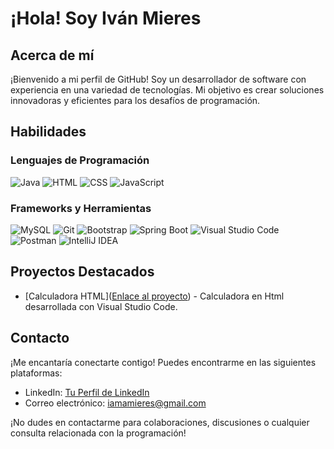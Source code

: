 <!-- Encabezado -->
# ¡Hola! Soy Iván Mieres

## Acerca de mí
¡Bienvenido a mi perfil de GitHub! Soy un desarrollador de software con experiencia en una variedad de tecnologías. Mi objetivo es crear soluciones innovadoras y eficientes para los desafíos de programación.

## Habilidades

### Lenguajes de Programación
![Java](https://img.shields.io/badge/-Java-007396?style=flat-square&logo=java&logoColor=white)
![HTML](https://img.shields.io/badge/-HTML-E34F26?style=flat-square&logo=html5&logoColor=white)
![CSS](https://img.shields.io/badge/-CSS-1572B6?style=flat-square&logo=css3&logoColor=white)
![JavaScript](https://img.shields.io/badge/-JavaScript-F7DF1E?style=flat-square&logo=javascript&logoColor=black)

### Frameworks y Herramientas
![MySQL](https://img.shields.io/badge/-MySQL-4479A1?style=flat-square&logo=mysql&logoColor=white)
![Git](https://img.shields.io/badge/-Git-F05032?style=flat-square&logo=git&logoColor=white)
![Bootstrap](https://img.shields.io/badge/-Bootstrap-563D7C?style=flat-square&logo=bootstrap&logoColor=white)
![Spring Boot](https://img.shields.io/badge/-Spring%20Boot-6DB33F?style=flat-square&logo=spring-boot&logoColor=white)
![Visual Studio Code](https://img.shields.io/badge/-Visual%20Studio%20Code-007ACC?style=flat-square&logo=visual-studio-code&logoColor=white)
![Postman](https://img.shields.io/badge/-Postman-FF6C37?style=flat-square&logo=postman&logoColor=white)
![IntelliJ IDEA](https://img.shields.io/badge/-IntelliJ%20IDEA-000000?style=flat-square&logo=intellij-idea&logoColor=white)

## Proyectos Destacados
- [Calculadora HTML]([Enlace al proyecto](https://iamamieres.github.io/sprint-calculadora/)) - Calculadora en Html desarrollada con Visual Studio Code.

## Contacto
¡Me encantaría conectarte contigo! Puedes encontrarme en las siguientes plataformas:
- LinkedIn: [Tu Perfil de LinkedIn]([https://www.linkedin.com/in/iv%C3%A1n-mieres-294480161/](https://www.linkedin.com/in/iv%C3%A1n-mieres-294480161/))
- Correo electrónico: [iamamieres@gmail.com](mailto:iamamieres@gmail.com)

¡No dudes en contactarme para colaboraciones, discusiones o cualquier consulta relacionada con la programación!
